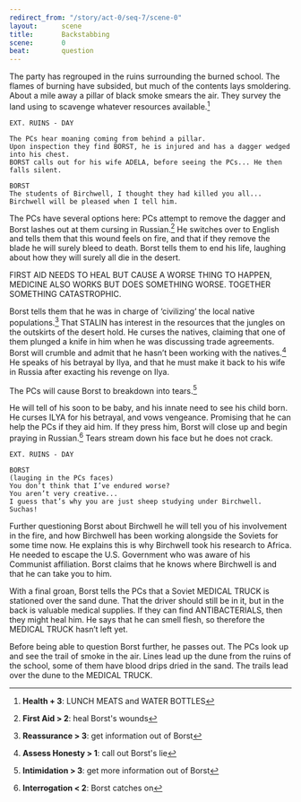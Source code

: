 ```yaml
---
redirect_from: "/story/act-0/seq-7/scene-0"
layout:      scene
title:       Backstabbing
scene:       0
beat:        question
---
```



The party has regrouped in the ruins surrounding the burned school.
The flames of burning have subsided, but much of the contents lays smoldering.
About a mile away a pillar of black smoke smears the air.
They survey the land using to scavenge whatever resources available.[^health]


~~~
EXT. RUINS - DAY

The PCs hear moaning coming from behind a pillar.
Upon inspection they find BORST, he is injured and has a dagger wedged into his chest.
BORST calls out for his wife ADELA, before seeing the PCs... He then falls silent.

BORST
The students of Birchwell, I thought they had killed you all...
Birchwell will be pleased when I tell him.
~~~


The PCs have several options here:
PCs attempt to remove the dagger and Borst lashes out at them cursing in Russian.[^healing]
He switches over to English and tells them that this wound feels on fire,
and that if they remove the blade he will surely bleed to death.
Borst tells them to end his life, laughing about how they will surely all die in the desert.

FIRST AID NEEDS TO HEAL BUT CAUSE A WORSE THING TO HAPPEN,
MEDICINE ALSO WORKS BUT DOES SOMETHING WORSE. TOGETHER SOMETHING CATASTROPHIC.

Borst tells them that he was in charge of ‘civilizing’ the local native populations.[^question]
That STALIN has interest in the resources that the jungles on the outskirts of the desert hold.
He curses the natives, claiming that one of them plunged a knife in him when he was discussing trade agreements.
Borst will crumble and admit that he hasn’t been working with the natives.[^assess]
He speaks of his betrayal by Ilya,
and that he must make it back to his wife in Russia after exacting his revenge on Ilya.

The PCs will cause Borst to breakdown into tears.[^info]

He will tell of his soon to be baby, and his innate need to see his child born.
He curses ILYA for his betrayal, and vows vengeance.
Promising that he can help the PCs if they aid him.
If they press him, Borst will close up and begin praying in Russian.[^pray]
Tears stream down his face but he does not crack.

~~~
EXT. RUINS - DAY

BORST
(lauging in the PCs faces)
You don’t think that I’ve endured worse?
You aren’t very creative...
I guess that’s why you are just sheep studying under Birchwell. Suchas!
~~~


Further questioning Borst about Birchwell he will tell you of his involvement in the fire,
and how Birchwell has been working alongside the Soviets for some time now.
He explains this is why Birchwell took his research to Africa.
He needed to escape the U.S. Government who was aware of his Communist affiliation.
Borst claims that he knows where Birchwell is and that he can take you to him.

With a final groan, Borst tells the PCs that a Soviet MEDICAL TRUCK is stationed over the sand dune.
That the driver should still be in it, but in the back is valuable medical supplies.
If they can find ANTIBACTERIALS, then they might heal him.
He says that he can smell flesh, so therefore the MEDICAL TRUCK hasn’t left yet.

Before being able to question Borst further, he passes out.
The PCs look up and see the trail of smoke in the air.
Lines lead up the dune from the ruins of the school, some of them have blood drips dried in the sand.
The trails lead over the dune to the MEDICAL TRUCK.


[^healing]: **First Aid > 2**: heal Borst's wounds
[^info]: **Intimidation > 3**: get more information out of Borst
[^health]: **Health + 3**: LUNCH MEATS and WATER BOTTLES
[^question]: **Reassurance > 3**: get information out of Borst
[^assess]: **Assess Honesty > 1**: call out Borst's lie
[^pray]: **Interrogation < 2**: Borst catches on









